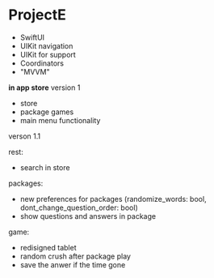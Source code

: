 # ProjectE

- SwiftUI
- UIKit navigation
- UIKit for support
- Coordinators
- "MVVM"

**in app store** version 1
- store
- package games
- main menu functionality

verson 1.1

rest: 
- search in store

packages:
- new preferences for packages (randomize_words: bool, dont_change_question_order: bool)
- show questions and answers in package 

game:
- redisigned tablet
- random crush after package play
- save the anwer if the time gone
